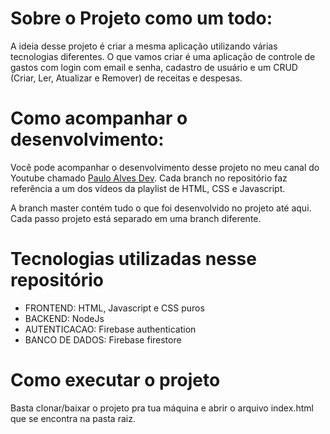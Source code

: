 # Sobre o Projeto como um todo:

A ideia desse projeto é criar a mesma aplicação utilizando várias tecnologias diferentes. O que vamos criar é uma aplicação de controle de gastos com login com email e senha, cadastro de usuário e um CRUD (Criar, Ler, Atualizar e Remover) de receitas e despesas.

# Como acompanhar o desenvolvimento:

Você pode acompanhar o desenvolvimento desse projeto no meu canal do Youtube chamado <a href="https://www.youtube.com/channel/UCtTfS4ffNNNhGoXzAdklwtQ" target="_blank">Paulo Alves Dev</a>. Cada branch no repositório faz referência a um dos vídeos da playlist de HTML, CSS e Javascript.

A branch master contém tudo o que foi desenvolvido no projeto até aqui. Cada passo projeto está separado em uma branch diferente.

# Tecnologias utilizadas nesse repositório

* FRONTEND: HTML, Javascript e CSS puros
* BACKEND: NodeJs
* AUTENTICACAO: Firebase authentication
* BANCO DE DADOS: Firebase firestore

# Como executar o projeto

Basta clonar/baixar o projeto pra tua máquina e abrir o arquivo index.html que se encontra na pasta raiz.